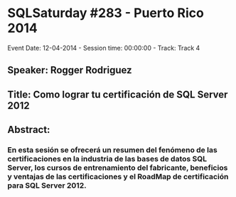 # SQLSaturday #283 - Puerto Rico 2014
Event Date: 12-04-2014 - Session time: 00:00:00 - Track: Track 4
## Speaker: Rogger Rodriguez
## Title: Como lograr tu certificación de SQL Server 2012
## Abstract:
### En esta sesión se ofrecerá un resumen del fenómeno de las certificaciones en la industria de las bases de datos SQL Server, los cursos de entrenamiento del fabricante, beneficios y ventajas de las certificaciones y el RoadMap  de certificación para SQL Server 2012.
